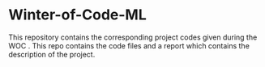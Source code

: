 # Winter-of-Code-ML
This repository contains the corresponding project codes given during the WOC . This repo contains the code files and a report which contains the description of the project.
